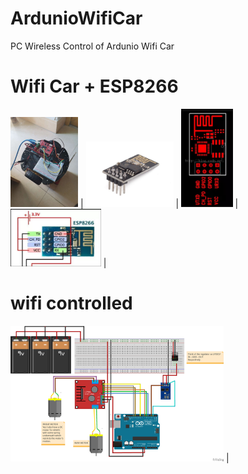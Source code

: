 # ArdunioWifiCar
PC Wireless Control of Ardunio Wifi Car

# Wifi Car + ESP8266 
<img src="https://github.com/Kususumu/ArdunioWifiCar/blob/master/doc/car.jpg" width="108" height="144"> | 
<img src="https://github.com/Kususumu/ArdunioWifiCar/blob/master/doc/ESP8266_01.jpg" width="140" height="105"> | 
<img src="https://github.com/Kususumu/ArdunioWifiCar/blob/master/doc/ESP8266_02.JPG" width="82.6" height="157"> | 
<img src="https://github.com/Kususumu/ArdunioWifiCar/blob/master/doc/ESP8266_03.JPG" width="144.8" height="92.4"> | 

# wifi controlled
<img src="https://github.com/Kususumu/ArdunioWifiCar/blob/master/doc/wifi_controlled.png" width="341" height="217"> | 

